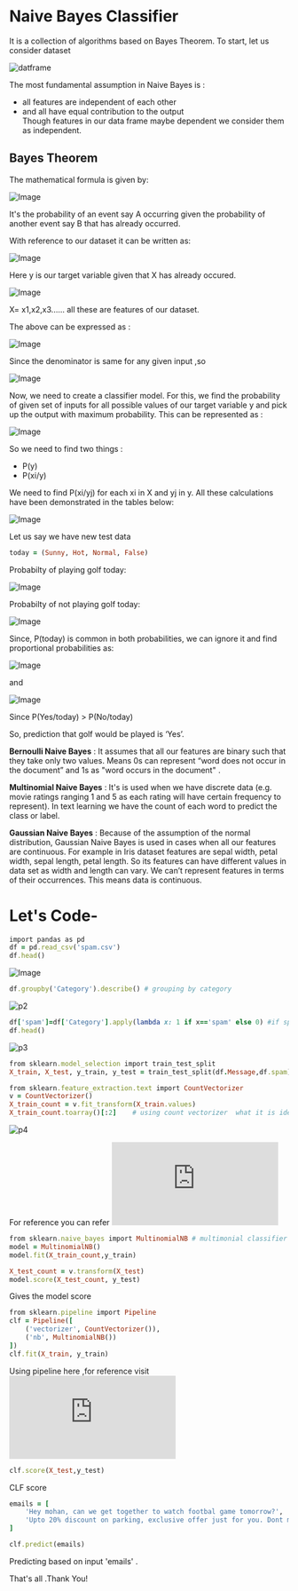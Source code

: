 # Naive Bayes Classifier
It is a collection of algorithms based on Bayes Theorem.
To start, let us consider dataset

![datframe](https://user-images.githubusercontent.com/67604006/87218523-294f3900-c371-11ea-977a-551846ce099d.png)

The most fundamental assumption in Naive Bayes is :
- all features are independent of each other 
- and all have equal contribution to the output <br>
Though features in our data frame maybe dependent we consider them as independent.

## Bayes Theorem
The mathematical formula is given by:

![Image](https://www.geeksforgeeks.org/wp-content/ql-cache/quicklatex.com-7777aa719ea14857115695676adc0914_l3.svg)

It's the probability of an event say A occurring given the probability of another event say B that has already occurred. 

With reference to our dataset it can be written as:

![Image](https://www.geeksforgeeks.org/wp-content/ql-cache/quicklatex.com-e85875a7ff9e9b557eab6281cc7ff078_l3.svg)

Here y is our target variable given that X has already occured.

![Image](https://www.geeksforgeeks.org/wp-content/ql-cache/quicklatex.com-1c3f5ab570cf0ab3f43d5c18c645b67a_l3.svg)
 
X= x1,x2,x3...... all these are features of our dataset.

The above can be expressed as :

![Image](https://www.geeksforgeeks.org/wp-content/ql-cache/quicklatex.com-8171c1fe2cbd3ed62bc3f40d682c0512_l3.svg)

Since the denominator is same for any given input ,so

![Image](https://www.geeksforgeeks.org/wp-content/ql-cache/quicklatex.com-c778553cb5a67518205ac6ea18502398_l3.svg)

Now, we need to create a classifier model. For this, we find the probability of given set of inputs for all possible values of our target variable y and pick up the output with maximum probability. This can be represented as :

![Image](https://www.geeksforgeeks.org/wp-content/ql-cache/quicklatex.com-f3637f468262bfbb4accb97da8110028_l3.svg)

So we need to find two things :
- P(y) 
- P(xi/y)

We need to find P(xi/yj) for each xi in X and yj in y. All these calculations have been demonstrated in the tables below:

![Image](https://media.geeksforgeeks.org/wp-content/uploads/naive-bayes-classification.png)

Let us say we have new test data 

```ruby
today = (Sunny, Hot, Normal, False)
```
Probabilty of playing golf today:

![Image](https://www.geeksforgeeks.org/wp-content/ql-cache/quicklatex.com-c6067bf0bf53532b6701c72215bc0758_l3.svg)

Probabilty of not playing golf today:

![Image](https://www.geeksforgeeks.org/wp-content/ql-cache/quicklatex.com-ed23967bcb3871bd6919752aa396a167_l3.svg)

Since, P(today) is common in both probabilities, we can ignore it and find proportional probabilities as:

![Image](https://www.geeksforgeeks.org/wp-content/ql-cache/quicklatex.com-e061a86d4158d65787e64c4cdfd15f17_l3.svg)

and

![Image](https://www.geeksforgeeks.org/wp-content/ql-cache/quicklatex.com-176cc113842cb9f7bf3e645e10381bec_l3.svg)

Since P(Yes/today) > P(No/today)

So, prediction that golf would be played is ‘Yes’.


**Bernoulli Naive Bayes** : It assumes that all our features are binary such that they take only two values. Means 0s can represent “word does not occur in the document” and 1s as "word occurs in the document" .

**Multinomial Naive Bayes** : It's is used when we have discrete data (e.g. movie ratings ranging 1 and 5 as each rating will have certain frequency to represent). In text learning we have the count of each word to predict the class or label.

**Gaussian Naive Bayes** : Because of the assumption of the normal distribution, Gaussian Naive Bayes is used in cases when all our features are continuous. For example in Iris dataset features are sepal width, petal width, sepal length, petal length. So its features can have different values in data set as width and length can vary. We can’t represent features in terms of their occurrences. This means data is continuous.

# Let's Code-
```ruby
import pandas as pd
df = pd.read_csv('spam.csv')
df.head()
```

![Image](https://user-images.githubusercontent.com/67604006/87219859-82709a00-c37c-11ea-92cb-c747569a5a2b.png)

```ruby
df.groupby('Category').describe() # grouping by category
```

![p2](https://user-images.githubusercontent.com/67604006/87219862-83a1c700-c37c-11ea-8755-8f6566e54ea1.png)

```ruby
df['spam']=df['Category'].apply(lambda x: 1 if x=='spam' else 0) #if spam then 1 else 0
df.head() 
```

![p3](https://user-images.githubusercontent.com/67604006/87219864-856b8a80-c37c-11ea-92b9-785fc75f8d1d.png)

```ruby
from sklearn.model_selection import train_test_split
X_train, X_test, y_train, y_test = train_test_split(df.Message,df.spam)
```

```ruby
from sklearn.feature_extraction.text import CountVectorizer
v = CountVectorizer()
X_train_count = v.fit_transform(X_train.values)
X_train_count.toarray()[:2]    # using count vectorizer  what it is identify unique words in each observation
```
![p4](https://user-images.githubusercontent.com/67604006/87219868-87cde480-c37c-11ea-9826-0b4813378e82.png)

For reference you can refer ![Link](https://scikit-learn.org/stable/modules/generated/sklearn.feature_extraction.text.CountVectorizer.html)

```ruby
from sklearn.naive_bayes import MultinomialNB # multimonial classifier
model = MultinomialNB()
model.fit(X_train_count,y_train)
```

```ruby
X_test_count = v.transform(X_test)
model.score(X_test_count, y_test)
```
Gives the model score

```ruby
from sklearn.pipeline import Pipeline
clf = Pipeline([
    ('vectorizer', CountVectorizer()),
    ('nb', MultinomialNB())
])
clf.fit(X_train, y_train)
```
Using pipeline here ,for reference visit ![Link](https://scikit-learn.org/stable/modules/generated/sklearn.pipeline.Pipeline.html)

```ruby
clf.score(X_test,y_test)
```
CLF score

```ruby
emails = [
    'Hey mohan, can we get together to watch footbal game tomorrow?',
    'Upto 20% discount on parking, exclusive offer just for you. Dont miss this reward!'
]

clf.predict(emails)
```
Predicting based on input 'emails' .

That's all .Thank You!

